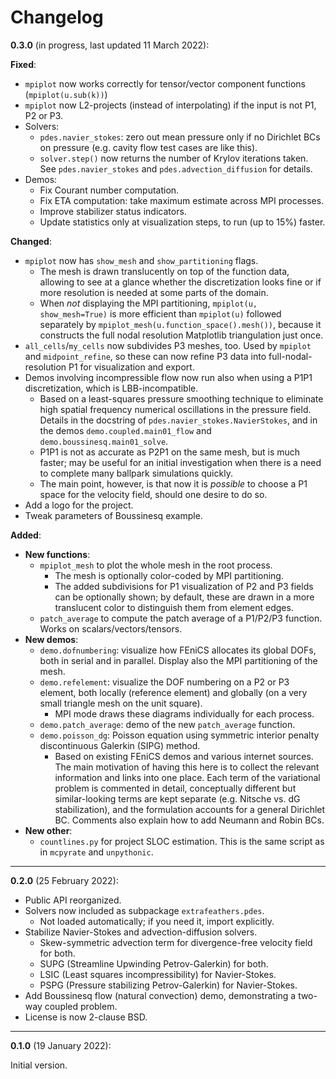 # Changelog

**0.3.0** (in progress, last updated 11 March 2022):

**Fixed**:

- `mpiplot` now works correctly for tensor/vector component functions (`mpiplot(u.sub(k))`)
- `mpiplot` now L2-projects (instead of interpolating) if the input is not P1, P2 or P3.
- Solvers:
  - `pdes.navier_stokes`: zero out mean pressure only if no Dirichlet BCs on pressure (e.g. cavity flow test cases are like this).
  - `solver.step()` now returns the number of Krylov iterations taken. See `pdes.navier_stokes` and `pdes.advection_diffusion` for details.
- Demos:
  - Fix Courant number computation.
  - Fix ETA computation: take maximum estimate across MPI processes.
  - Improve stabilizer status indicators.
  - Update statistics only at visualization steps, to run (up to 15%) faster.

**Changed**:

- `mpiplot` now has `show_mesh` and `show_partitioning` flags.
  - The mesh is drawn translucently on top of the function data, allowing to see at a glance whether the discretization looks fine or if more resolution is needed at some parts of the domain.
  - When *not* displaying the MPI partitioning, `mpiplot(u, show_mesh=True)` is more efficient than `mpiplot(u)` followed separately by `mpiplot_mesh(u.function_space().mesh())`, because it constructs the full nodal resolution Matplotlib triangulation just once.
- `all_cells`/`my_cells` now subdivides P3 meshes, too. Used by `mpiplot` and `midpoint_refine`, so these can now refine P3 data into full-nodal-resolution P1 for visualization and export.
- Demos involving incompressible flow now run also when using a P1P1 discretization, which is LBB-incompatible.
  - Based on a least-squares pressure smoothing technique to eliminate high spatial frequency numerical oscillations in the pressure field. Details in the docstring of `pdes.navier_stokes.NavierStokes`, and in the demos `demo.coupled.main01_flow` and `demo.boussinesq.main01_solve`.
  - P1P1 is not as accurate as P2P1 on the same mesh, but is much faster; may be useful for an initial investigation when there is a need to complete many ballpark simulations quickly.
  - The main point, however, is that now it is *possible* to choose a P1 space for the velocity field, should one desire to do so.
- Add a logo for the project.
- Tweak parameters of Boussinesq example.

**Added**:

- **New functions**:
  - `mpiplot_mesh` to plot the whole mesh in the root process.
    - The mesh is optionally color-coded by MPI partitioning.
    - The added subdivisions for P1 visualization of P2 and P3 fields can be optionally shown; by default, these are drawn in a more translucent color to distinguish them from element edges.
  - `patch_average` to compute the patch average of a P1/P2/P3 function. Works on scalars/vectors/tensors.
- **New demos**:
  - `demo.dofnumbering`: visualize how FEniCS allocates its global DOFs, both in serial and in parallel. Display also the MPI partitioning of the mesh.
  - `demo.refelement`: visualize the DOF numbering on a P2 or P3 element, both locally (reference element) and globally (on a very small triangle mesh on the unit square).
    - MPI mode draws these diagrams individually for each process.
  - `demo.patch_average`: demo of the new `patch_average` function.
  - `demo.poisson_dg`: Poisson equation using symmetric interior penalty discontinuous Galerkin (SIPG) method.
    - Based on existing FEniCS demos and various internet sources. The main motivation of having this here is to collect the relevant information and links into one place. Each term of the variational problem is commented in detail, conceptually different but similar-looking terms are kept separate (e.g. Nitsche vs. dG stabilization), and the formulation accounts for a general Dirichlet BC. Comments also explain how to add Neumann and Robin BCs.
- **New other**:
  - `countlines.py` for project SLOC estimation. This is the same script as in `mcpyrate` and `unpythonic`.

---

**0.2.0** (25 February 2022):

- Public API reorganized.
- Solvers now included as subpackage `extrafeathers.pdes`.
  - Not loaded automatically; if you need it, import explicitly.
- Stabilize Navier-Stokes and advection-diffusion solvers.
  - Skew-symmetric advection term for divergence-free velocity field for both.
  - SUPG (Streamline Upwinding Petrov-Galerkin) for both.
  - LSIC (Least squares incompressibility) for Navier-Stokes.
  - PSPG (Pressure stabilizing Petrov-Galerkin) for Navier-Stokes.
- Add Boussinesq flow (natural convection) demo, demonstrating a two-way coupled problem.
- License is now 2-clause BSD.


---

**0.1.0** (19 January 2022):

Initial version.
